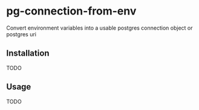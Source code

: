 # pg-connection-from-env

Convert environment variables into a usable postgres connection object or postgres uri

## Installation

TODO

## Usage

TODO
